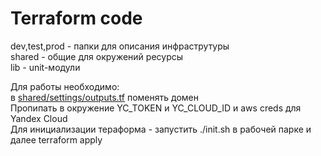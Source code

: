 # Terraform code

dev,test,prod - папки для описания инфраструтуры  
shared - общие для окружений ресурсы  
lib - unit-модули   

Для работы необходимо:  
в [shared/settings/outputs.tf](shared/settings/outputs.tf#L36) поменять домен  
Пропипать в окружение YC_TOKEN и YC_CLOUD_ID и aws creds для Yandex Cloud  
Для инициализации тераформа - запустить ./init.sh в рабочей парке и далее terraform apply  

